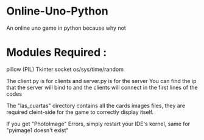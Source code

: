 # Online-Uno-Python
An online uno game in python because why not

# Modules Required :
pillow (PIL)
Tkinter
socket
os/sys/time/random

The client.py is for clients and server.py is for the server
You can find the ip that the server will bind to and the clients will connect in the first lines of the codes

The "las_cuartas" directory contains all the cards images files, they are required cleint-side for the game to correctly display itself.

If you get "PhotoImage" Errors, simply restart your IDE's kernel, same for "pyimage1 doesn't exist"

